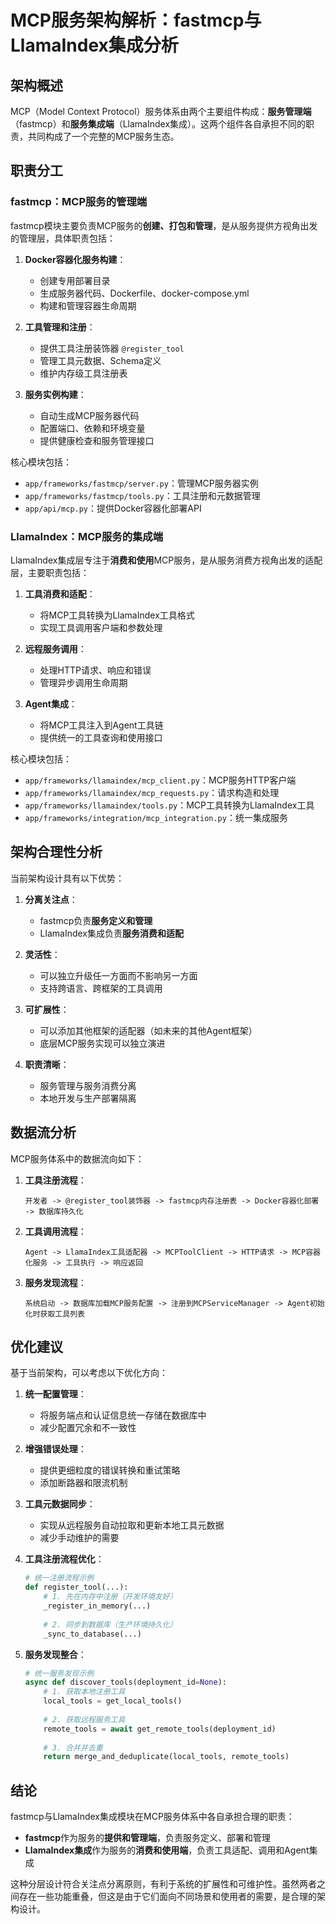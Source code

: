 # MCP服务架构解析：fastmcp与LlamaIndex集成分析

## 架构概述

MCP（Model Context Protocol）服务体系由两个主要组件构成：**服务管理端**（fastmcp）和**服务集成端**（LlamaIndex集成）。这两个组件各自承担不同的职责，共同构成了一个完整的MCP服务生态。

## 职责分工

### fastmcp：MCP服务的管理端

fastmcp模块主要负责MCP服务的**创建、打包和管理**，是从服务提供方视角出发的管理层，具体职责包括：

1. **Docker容器化服务构建**：
   - 创建专用部署目录
   - 生成服务器代码、Dockerfile、docker-compose.yml
   - 构建和管理容器生命周期

2. **工具管理和注册**：
   - 提供工具注册装饰器 `@register_tool`
   - 管理工具元数据、Schema定义
   - 维护内存级工具注册表

3. **服务实例构建**：
   - 自动生成MCP服务器代码
   - 配置端口、依赖和环境变量
   - 提供健康检查和服务管理接口

核心模块包括：
- `app/frameworks/fastmcp/server.py`：管理MCP服务器实例
- `app/frameworks/fastmcp/tools.py`：工具注册和元数据管理
- `app/api/mcp.py`：提供Docker容器化部署API

### LlamaIndex：MCP服务的集成端

LlamaIndex集成层专注于**消费和使用**MCP服务，是从服务消费方视角出发的适配层，主要职责包括：

1. **工具消费和适配**：
   - 将MCP工具转换为LlamaIndex工具格式
   - 实现工具调用客户端和参数处理

2. **远程服务调用**：
   - 处理HTTP请求、响应和错误
   - 管理异步调用生命周期

3. **Agent集成**：
   - 将MCP工具注入到Agent工具链
   - 提供统一的工具查询和使用接口

核心模块包括：
- `app/frameworks/llamaindex/mcp_client.py`：MCP服务HTTP客户端
- `app/frameworks/llamaindex/mcp_requests.py`：请求构造和处理
- `app/frameworks/llamaindex/tools.py`：MCP工具转换为LlamaIndex工具
- `app/frameworks/integration/mcp_integration.py`：统一集成服务

## 架构合理性分析

当前架构设计具有以下优势：

1. **分离关注点**：
   - fastmcp负责**服务定义和管理**
   - LlamaIndex集成负责**服务消费和适配**

2. **灵活性**：
   - 可以独立升级任一方面而不影响另一方面
   - 支持跨语言、跨框架的工具调用

3. **可扩展性**：
   - 可以添加其他框架的适配器（如未来的其他Agent框架）
   - 底层MCP服务实现可以独立演进

4. **职责清晰**：
   - 服务管理与服务消费分离
   - 本地开发与生产部署隔离

## 数据流分析

MCP服务体系中的数据流向如下：

1. **工具注册流程**：
   ```
   开发者 -> @register_tool装饰器 -> fastmcp内存注册表 -> Docker容器化部署 -> 数据库持久化
   ```

2. **工具调用流程**：
   ```
   Agent -> LlamaIndex工具适配器 -> MCPToolClient -> HTTP请求 -> MCP容器化服务 -> 工具执行 -> 响应返回
   ```

3. **服务发现流程**：
   ```
   系统启动 -> 数据库加载MCP服务配置 -> 注册到MCPServiceManager -> Agent初始化时获取工具列表
   ```

## 优化建议

基于当前架构，可以考虑以下优化方向：

1. **统一配置管理**：
   - 将服务端点和认证信息统一存储在数据库中
   - 减少配置冗余和不一致性

2. **增强错误处理**：
   - 提供更细粒度的错误转换和重试策略
   - 添加断路器和限流机制

3. **工具元数据同步**：
   - 实现从远程服务自动拉取和更新本地工具元数据
   - 减少手动维护的需要

4. **工具注册流程优化**：
   ```python
   # 统一注册流程示例
   def register_tool(...):
       # 1. 先在内存中注册（开发环境友好）
       _register_in_memory(...)
       
       # 2. 同步到数据库（生产环境持久化）
       _sync_to_database(...)
   ```

5. **服务发现整合**：
   ```python
   # 统一服务发现示例
   async def discover_tools(deployment_id=None):
       # 1. 获取本地注册工具
       local_tools = get_local_tools()
       
       # 2. 获取远程服务工具
       remote_tools = await get_remote_tools(deployment_id)
       
       # 3. 合并并去重
       return merge_and_deduplicate(local_tools, remote_tools)
   ```

## 结论

fastmcp与LlamaIndex集成模块在MCP服务体系中各自承担合理的职责：

- **fastmcp**作为服务的**提供和管理端**，负责服务定义、部署和管理
- **LlamaIndex集成**作为服务的**消费和使用端**，负责工具适配、调用和Agent集成

这种分层设计符合关注点分离原则，有利于系统的扩展性和可维护性。虽然两者之间存在一些功能重叠，但这是由于它们面向不同场景和使用者的需要，是合理的架构设计。
